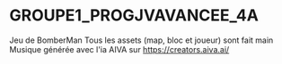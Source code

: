 # GROUPE1_PROGJVAVANCEE_4A

Jeu de BomberMan
Tous les assets (map, bloc et joueur) sont fait main
Musique générée avec l'ia AIVA sur https://creators.aiva.ai/
